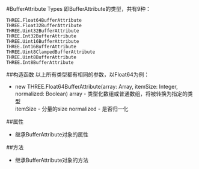 #BufferAttribute Types
即BufferAttribute的类型，共有9种：

```
THREE.Float64BufferAttribute
THREE.Float32BufferAttribute
THREE.Uint32BufferAttribute
THREE.Int32BufferAttribute
THREE.Uint16BufferAttribute
THREE.Int16BufferAttribute
THREE.Uint8ClampedBufferAttribute
THREE.Uint8BufferAttribute
THREE.Int8BufferAttribute
```

##构造函数
以上所有类型都有相同的参数，以Float64为例：

* new THREE.Float64BufferAttribute(array: Array, itemSize: Integer, normalized: Boolean)
array - 类型化数组或普通数组，将被转换为指定的类型<br/>
itemSize - 分量的size
normalized - 是否归一化

##属性
* 继承BufferAttribute对象的属性

##方法
* 继承BufferAttribute对象的方法